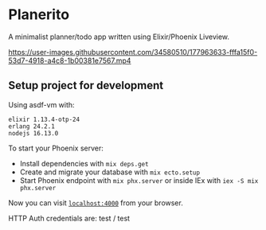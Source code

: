# Planerito

A minimalist planner/todo app written using Elixir/Phoenix Liveview.

https://user-images.githubusercontent.com/34580510/177963633-fffa15f0-53d7-4918-a4c8-1b00381e7567.mp4

## Setup project for development

Using asdf-vm with:
```
elixir 1.13.4-otp-24
erlang 24.2.1
nodejs 16.13.0
```

To start your Phoenix server:

  * Install dependencies with `mix deps.get`
  * Create and migrate your database with `mix ecto.setup`
  * Start Phoenix endpoint with `mix phx.server` or inside IEx with `iex -S mix phx.server`

Now you can visit [`localhost:4000`](http://localhost:4000) from your browser.

HTTP Auth credentials are: test / test

